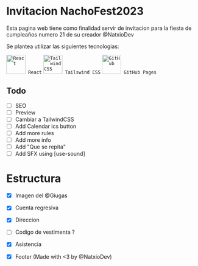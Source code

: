 # Invitacion NachoFest2023

Esta pagina web tiene como finalidad servir de invitacion para la fiesta de cumpleaños numero 21 de su creador @NatxioDev

Se plantea utilizar las siguientes tecnologias:

<div >
	<code><img width="50" src="https://user-images.githubusercontent.com/25181517/183897015-94a058a6-b86e-4e42-a37f-bf92061753e5.png" alt="React" title="React"/> React</code>
	<code><img width="50" src="https://user-images.githubusercontent.com/25181517/202896760-337261ed-ee92-4979-84c4-d4b829c7355d.png" alt="Tailwind CSS" title="Tailwind CSS"/> Tailswind CSS</code>
	<code><img width="50" src="https://user-images.githubusercontent.com/25181517/192108374-8da61ba1-99ec-41d7-80b8-fb2f7c0a4948.png" alt="GitHub" title="GitHub"/> GitHub Pages</code>
</div>

## Todo
- [ ] SEO 
- [ ] Preview
- [ ] Cambiar a TailwindCSS
- [ ] Add Calendar ics button
- [ ] Add more rules
- [ ] Add more info
- [ ] Add "Que se repita"
- [ ] Add SFX using [use-sound]

# Estructura

- [x] Imagen del @Giugas
- [x] Cuenta regresiva
- [x] Direccion	
- [ ] Codigo de vestimenta ?
- [x] Asistencia
- [x] Footer (Made with <3 by @NatxioDev)

